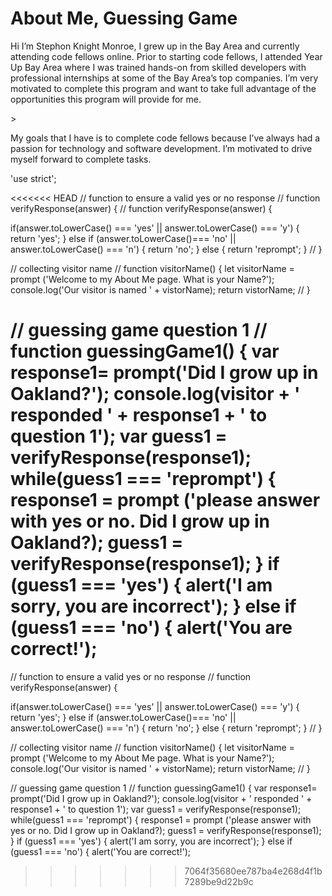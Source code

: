 <!DOCTYPE html>
<html>
<head>
<title>About Me</title>
</head>
<body>

<h1>About Me, Guessing Game</h1>
<p>Hi I’m Stephon Knight Monroe,
I grew up in the Bay Area and currently attending code fellows online. Prior to starting code fellows, I attended Year Up Bay Area where I was trained hands-on from skilled developers with professional internships at some of the Bay Area’s top companies. I’m very motivated to complete this program and want to take full advantage of the opportunities this program will provide for me.</p>>
  
  
  <p>My goals that I have is to complete code fellows because I’ve always had a passion for technology and software development. I’m motivated to drive myself forward to complete tasks.</p>

  <script src="app.js"></script>
</body>
</html>




'use strict';

<<<<<<< HEAD
// function to ensure a valid yes or no response // function verifyResponse(answer) {
// function verifyResponse(answer) {

if(answer.toLowerCase() === 'yes' || answer.toLowerCase() === 'y') 
{ return 'yes'; 
} else if (answer.toLowerCase()=== 'no' || answer.toLowerCase() === 'n') { return 'no';
 } else { 
   return 'reprompt'; 
   } 
// }

// collecting visitor name
// function visitorName() { 
  let visitorName = prompt ('Welcome to my About Me page. What is your Name?'); console.log('Our visitor is named ' + vistorName); 
  return vistorName; 
// }

// guessing game question 1 
// function guessingGame1() { 
  var response1= prompt('Did I grow up in Oakland?'); 
  console.log(visitor + ' responded ' + response1 + ' to question 1'); 
  var guess1 = verifyResponse(response1); 
  while(guess1 === 'reprompt') { 
    response1 = prompt ('please answer with yes or no. Did I grow up in Oakland?);
     guess1 = verifyResponse(response1); 
  } 
    if (guess1 === 'yes') { 
      alert('I am sorry, you are incorrect'); 
    } else if (guess1 === 'no') { 
      alert('You are correct!');
=======
// function to ensure a valid yes or no response
// function verifyResponse(answer) {

if(answer.toLowerCase() === 'yes' || answer.toLowerCase() === 'y') {
  return 'yes';
 } else if (answer.toLowerCase()=== 'no' || answer.toLowerCase() === 'n') {
  return 'no';
 } else {
  return 'reprompt';
 }
// }

// collecting visitor name
// function visitorName() {
  let visitorName = prompt ('Welcome to my About Me page. What is your Name?');
  console.log('Our visitor is named ' + vistorName);
  return vistorName;
// }

// guessing game question 1
// function guessingGame1() {
  var response1= prompt('Did I grow up in Oakland?');
  console.log(visitor + ' responded ' + response1 + ' to question 1');
  var guess1 = verifyResponse(response1);
  while(guess1 === 'reprompt') {
    response1 = prompt ('please answer with yes or no. Did I grow up in Oakland?);
    guess1 = verifyResponse(response1);
   }
   if (guess1 === 'yes') {
      alert('I am sorry, you are incorrect');
   } else if (guess1 === 'no') {
     alert('You are correct!');
>>>>>>> 7064f35680ee787ba4e268d4f1b7289be9d22b9c
